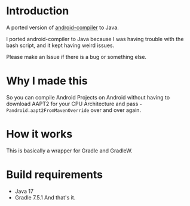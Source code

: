 # Introduction
A ported version of [android-compiler](https://github.com/ThatMG393/android-compiler) to Java.

I ported android-compiler to Java because I was having trouble with the bash script, and it kept having weird issues.

Please make an Issue if there is a bug or something else.

# Why I made this
So you can compile Android Projects on Android without having to download AAPT2 for your CPU Architecture
and pass `-Pandroid.aapt2FromMavenOverride` over and over again.

# How it works
This is basically a wrapper for Gradle and GradleW.

# Build requirements
- Java 17
- Gradle 7.5.1
And that's it.
